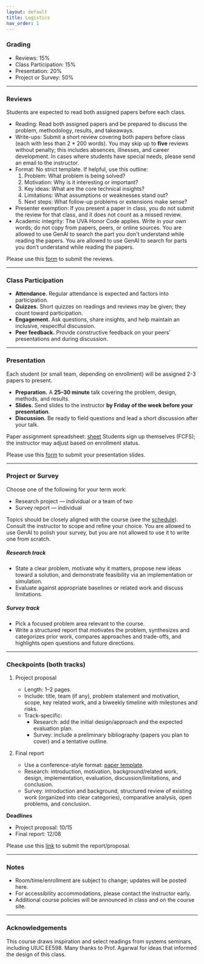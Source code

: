 ```yaml
---
layout: default
title: Logistics
nav_order: 1
---
```


### Grading

- Reviews: 15%
- Class Participation: 15%
- Presentation: 20%
- Project or Survey: 50%

---

### Reviews

Students are expected to read both assigned papers before each class.

- Reading: Read both assigned papers and be prepared to discuss the problem, methodology, results, and takeaways.
- Write-ups: Submit a short review covering both papers before class (each with less than 2 * 200 words). You may skip up to **five** reviews without penalty; this includes absences, illnesses, and career development. In cases where students have special needs, please send an email to the instructor.
- Format: No strict template. If helpful, use this outline:
  1. Problem: What problem is being solved?
  2. Motivation: Why is it interesting or important?
  3. Key ideas: What are the core technical insights?
  4. Limitations: What assumptions or weaknesses stand out?
  5. Next steps: What follow-up problems or extensions make sense?
- Presenter exemption: If you present a paper in class, you do not submit the review for that class, and it does not count as a missed review.
- Academic integrity: The UVA Honor Code applies. Write in your own words; do not copy from papers, peers, or online sources. You are allowed to use GenAI to search the part you don't understand while reading the papers. You are allowed to use GenAI to search for parts you don’t understand while reading the papers.

Please use this [form](https://docs.google.com/forms/d/e/1FAIpQLSdccpzG8f_H7iT0BvW9vAyQ5_Aer6YBLm1_76KFdy4o20pjeQ/viewform?usp=header) to submit the reviews.

---

### Class Participation

- **Attendance.** Regular attendance is expected and factors into participation.  
- **Quizzes.** Short quizzes on readings and reviews may be given; they count toward participation.  
- **Engagement.** Ask questions, share insights, and help maintain an inclusive, respectful discussion.  
- **Peer feedback.** Provide constructive feedback on your peers’ presentations and during discussion.

---

### Presentation

Each student (or small team, depending on enrollment) will be assigned 2-3 papers to present.

- **Preparation.** A **25–30 minute** talk covering the problem, design, methods, and results.  
- **Slides.** Send slides to the instructor **by Friday of the week before your presentation**.  
- **Discussion.** Be ready to field questions and lead a short discussion after your talk.

Paper assignment spreadsheet: [sheet](https://docs.google.com/spreadsheets/d/1F2Ku5a2DTv0zIY9KrtpDxXaPeRX9XG777NOXSxcIcLA/edit?usp=sharing) Students sign up themselves (FCFS); the instructor may adjust based on enrollment status.

Please use this [form](https://docs.google.com/forms/d/e/1FAIpQLSest8_y4vnrzmeV0X0k3y2fjEr1je7LEHIc9XsFtu-XYJIyjg/viewform?usp=header) to submit your presentation slides.

---

### Project or Survey

Choose one of the following for your term work:
- Research project — individual or a team of two
- Survey report — individual

Topics should be closely aligned with the course (see the [schedule](schedule.html)). Consult the instructor to scope and refine your choice.
You are allowed to use GenAI to polish your survey, but you are not allowed to use it to write one from scratch.

##### Research track
- State a clear problem, motivate why it matters, propose new ideas toward a solution, and demonstrate feasibility via an implementation or simulation.
- Evaluate against appropriate baselines or related work and discuss limitations.

##### Survey track
- Pick a focused problem area relevant to the course. 
- Write a structured report that motivates the problem, synthesizes and categorizes prior work, compares approaches and trade-offs, and highlights open questions and future directions.

---

### Checkpoints (both tracks)

1) Project proposal  
   - Length: 1–2 pages.  
   - Include: title, team (if any), problem statement and motivation, scope, key related work, and a biweekly timeline with milestones and risks.  
   - Track-specific:
     - Research: add the initial design/approach and the expected evaluation plan.
     - Survey: include a preliminary bibliography (papers you plan to cover) and a tentative outline.

2) Final report  
   - Use a conference-style format: [paper template](https://conferences.sigcomm.org/hotnets/2024/cfp.html).  
   - Research: introduction, motivation, background/related work, design, implementation, evaluation, discussion/limitations, and conclusion.  
   - Survey: introduction and background, structured review of existing work (organized into clear categories), comparative analysis, open problems, and conclusion.

**Deadlines**  
- Project proposal: 10/15
- Final report: 12/08

Please use this [link](https://docs.google.com/forms/d/e/1FAIpQLSew3xRDHaNZ0UQQRrLBbuGyHR2l42L89l2AI16orAGo2h3oug/viewform?usp=header) to submit the report/proposal.

---

### Notes

- Room/time/enrollment are subject to change; updates will be posted here.  
- For accessibility accommodations, please contact the instructor early.  
- Additional course policies will be announced in class and on the course site.

---

### Acknowledgements

This course draws inspiration and select readings from systems seminars, including UIUC EE598. Many thanks to Prof. Agarwal for ideas that informed the design of this class.

